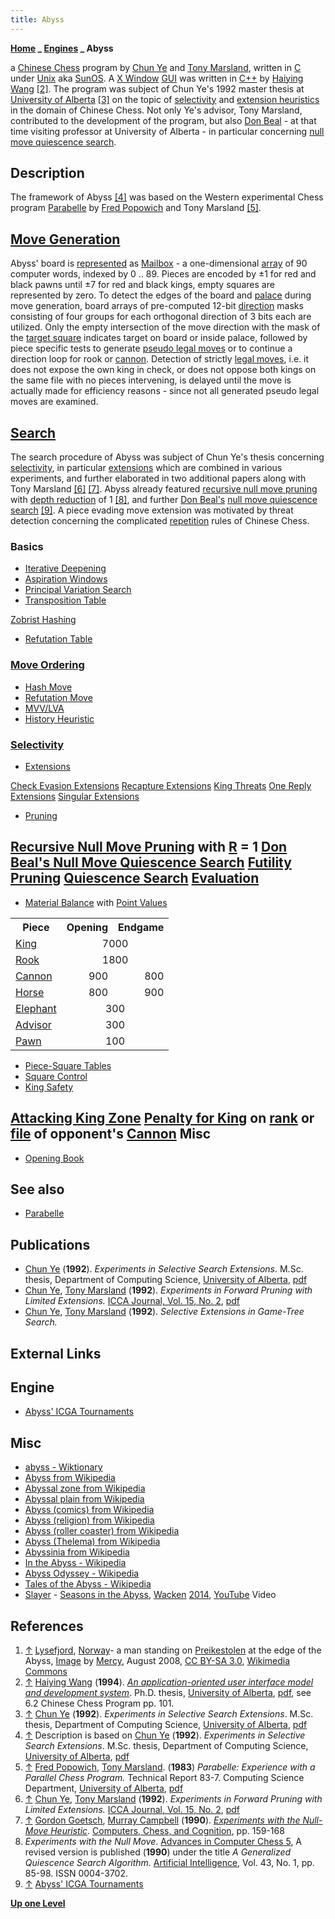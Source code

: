 ```yaml
---
title: Abyss
---
```


**[Home](Home "Home") _ [Engines](Engines "Engines") _ Abyss**

a [Chinese Chess](Chinese_Chess "Chinese Chess") program by [Chun Ye](Chun_Ye "Chun Ye") and [Tony Marsland](Tony_Marsland "Tony Marsland"), written in [C](C "C") under [Unix](Unix "Unix") aka [SunOS](https://en.wikipedia.org/wiki/SunOS). A [X Window](https://en.wikipedia.org/wiki/X_Window_System) [GUI](GUI "GUI") was written in [C++](Cpp "Cpp") by [Haiying Wang](index.php?title=Haiying_Wang&action=edit&redlink=1 "Haiying Wang (page does not exist)") <a id="cite-note-2" href="#cite-ref-2">[2]</a>. The program was subject of Chun Ye's 1992 master thesis at [University of Alberta](University_of_Alberta "University of Alberta") <a id="cite-note-3" href="#cite-ref-3">[3]</a> on the topic of [selectivity](Selectivity "Selectivity") and [extension heuristics](Extensions "Extensions") in the domain of Chinese Chess. Not only Ye's advisor, Tony Marsland, contributed to the development of the program, but also [Don Beal](Don_Beal "Don Beal") - at that time visiting professor at University of Alberta - in particular concerning [null move quiescence search](Null_Move_Pruning#NMQS "Null Move Pruning").

## Description

The framework of Abyss <a id="cite-note-4" href="#cite-ref-4">[4]</a> was based on the Western experimental Chess program [Parabelle](Parabelle "Parabelle") by [Fred Popowich](Fred_Popowich "Fred Popowich") and Tony Marsland <a id="cite-note-5" href="#cite-ref-5">[5]</a>.

## [Move Generation](Move_Generation "Move Generation")

Abyss' board is [represented](Chinese_Chess_Board_Representation "Chinese Chess Board Representation") as [Mailbox](Mailbox "Mailbox") - a one-dimensional [array](Array "Array") of 90 computer words, indexed by 0 .. 89. Pieces are encoded by ±1 for red and black pawns until ±7 for red and black kings, empty squares are represented by zero. To detect the edges of the board and [palace](Chinese_Chess#Palace "Chinese Chess") during move generation, board arrays of pre-computed 12-bit [direction](Direction "Direction") masks consisting of four groups for each orthogonal direction of 3 bits each are utilized. Only the empty intersection of the move direction with the mask of the [target square](Target_Square "Target Square") indicates target on board or inside palace, followed by piece specific tests to generate [pseudo legal moves](Pseudo-Legal_Move "Pseudo-Legal Move") or to continue a direction loop for rook or [cannon](Chinese_Chess#Cannon "Chinese Chess"). Detection of strictly [legal moves](Legal_Move "Legal Move"), i.e. it does not expose the own king in check, or does not oppose both kings on the same file with no pieces intervening, is delayed until the move is actually made for efficiency reasons - since not all generated pseudo legal moves are examined.

## [Search](Search "Search")

The search procedure of Abyss was subject of Chun Ye's thesis concerning [selectivity](Selectivity "Selectivity"), in particular [extensions](Extensions "Extensions") which are combined in various experiments, and further elaborated in two additional papers along with Tony Marsland <a id="cite-note-6" href="#cite-ref-6">[6]</a> <a id="cite-note-7" href="#cite-ref-7">[7]</a>. Abyss already featured [recursive null move pruning](Null_Move_Pruning "Null Move Pruning") with [depth reduction](Depth_Reduction_R "Depth Reduction R") of 1 <a id="cite-note-8" href="#cite-ref-8">[8]</a>, and further [Don Beal's](Don_Beal "Don Beal") [null move quiescence search](Null_Move_Pruning#NMQS "Null Move Pruning") <a id="cite-note-9" href="#cite-ref-9">[9]</a>. A piece evading move extension was motivated by threat detection concerning the complicated [repetition](Repetitions "Repetitions") rules of Chinese Chess.

### Basics

- [Iterative Deepening](Iterative_Deepening "Iterative Deepening")
- [Aspiration Windows](Aspiration_Windows "Aspiration Windows")
- [Principal Variation Search](Principal_Variation_Search "Principal Variation Search")
- [Transposition Table](Transposition_Table "Transposition Table")

[Zobrist Hashing](Zobrist_Hashing "Zobrist Hashing")

- [Refutation Table](Refutation_Table "Refutation Table")

### [Move Ordering](Move_Ordering "Move Ordering")

- [Hash Move](Hash_Move "Hash Move")
- [Refutation Move](Refutation_Move "Refutation Move")
- [MVV/LVA](MVV-LVA "MVV-LVA")
- [History Heuristic](History_Heuristic "History Heuristic")

### [Selectivity](Selectivity "Selectivity")

- [Extensions](Extensions "Extensions")

[Check Evasion Extensions](Check_Extensions "Check Extensions")
[Recapture Extensions](Recapture_Extensions "Recapture Extensions")
[King Threats](Mate_Threat_Extensions "Mate Threat Extensions")
[One Reply Extensions](One_Reply_Extensions "One Reply Extensions")
[Singular Extensions](Singular_Extensions "Singular Extensions")

- [Pruning](Pruning "Pruning")

## [Recursive Null Move Pruning](Null_Move_Pruning "Null Move Pruning") with [R](Depth_Reduction_R "Depth Reduction R") = 1 [Don Beal's Null Move Quiescence Search](Null_Move_Pruning#NMQS "Null Move Pruning") [Futility Pruning](Futility_Pruning "Futility Pruning") [Quiescence Search](Quiescence_Search "Quiescence Search") [Evaluation](Evaluation "Evaluation")

- [Material Balance](Material "Material") with [Point Values](Point_Value "Point Value")
<table class="wikitable" style="text-align: center;">

<tbody><tr>
<th> Piece
</th>
<th> Opening
</th>
<th> Endgame
</th></tr>
<tr>
<td style="text-align: left;"> <a href="/Chinese_Chess#King" title="Chinese Chess">King</a>
</td>
<td colspan="2"> 7000
</td></tr>
<tr>
<td style="text-align: left;">  <a href="/Chinese_Chess#Rook" title="Chinese Chess">Rook</a>
</td>
<td colspan="2"> 1800
</td></tr>
<tr>
<td style="text-align: left;">  <a href="/Chinese_Chess#Cannon" title="Chinese Chess">Cannon</a>
</td>
<td style="text-align:right;"> 900
</td>
<td style="text-align:right;"> 800
</td></tr>
<tr>
<td style="text-align: left;">  <a href="/Chinese_Chess#Horse" title="Chinese Chess">Horse</a>
</td>
<td style="text-align:right;"> 800
</td>
<td style="text-align:right;"> 900
</td></tr>
<tr>
<td style="text-align: left;">  <a href="/Chinese_Chess#Elephant" title="Chinese Chess">Elephant</a>
</td>
<td colspan="2"> 300
</td></tr>
<tr>
<td style="text-align: left;">  <a href="/Chinese_Chess#Advisor" title="Chinese Chess">Advisor</a>
</td>
<td colspan="2"> 300
</td></tr>
<tr>
<td style="text-align: left;">  <a href="/Chinese_Chess#Pawn" title="Chinese Chess">Pawn</a>
</td>
<td colspan="2"> 100
</td></tr></tbody></table>

- [Piece-Square Tables](Piece-Square_Tables "Piece-Square Tables")
- [Square Control](Square_Control "Square Control")
- [King Safety](King_Safety "King Safety")

## [Attacking King Zone](King_Safety#Attacking "King Safety") [Penalty for King](King_Safety#Patterns "King Safety") on [rank](Ranks "Ranks") or [file](Files "Files") of opponent's [Cannon](Chinese_Chess#Cannon "Chinese Chess") Misc

- [Opening Book](Opening_Book "Opening Book")

## See also

- [Parabelle](Parabelle "Parabelle")

## Publications

- [Chun Ye](Chun_Ye "Chun Ye") (**1992**). _Experiments in Selective Search Extensions_. M.Sc. thesis, Department of Computing Science, [University of Alberta](University_of_Alberta "University of Alberta"), [pdf](https://era.library.ualberta.ca/public/datastream/get/uuid:e4fbf48d-7603-490f-85cc-5497bbecf5a8/DS1)
- [Chun Ye](Chun_Ye "Chun Ye"), [Tony Marsland](Tony_Marsland "Tony Marsland") (**1992**). _Experiments in Forward Pruning with Limited Extensions._ [ICCA Journal, Vol. 15, No. 2](ICGA_Journal#15_2 "ICGA Journal"), [pdf](http://webdocs.cs.ualberta.ca/~tony/RecentPapers/Experiments-FP-YeMars-1992.pdf)
- [Chun Ye](Chun_Ye "Chun Ye"), [Tony Marsland](Tony_Marsland "Tony Marsland") (**1992**). _Selective Extensions in Game-Tree Search._

## External Links

## Engine

- [Abyss' ICGA Tournaments](https://www.game-ai-forum.org/icga-tournaments/program.php?id=252)

## Misc

- [abyss - Wiktionary](https://en.wiktionary.org/wiki/abyss)
- [Abyss from Wikipedia](https://en.wikipedia.org/wiki/Abyss)
- [Abyssal zone from Wikipedia](https://en.wikipedia.org/wiki/Abyssal_zone)
- [Abyssal plain from Wikipedia](https://en.wikipedia.org/wiki/Abyssal_plain)
- [Abyss (comics) from Wikipedia](<https://en.wikipedia.org/wiki/Abyss_(comics)>)
- [Abyss (religion) from Wikipedia](<https://en.wikipedia.org/wiki/Abyss_(religion)>)
- [Abyss (roller coaster) from Wikipedia](<https://en.wikipedia.org/wiki/Abyss_(roller_coaster)>)
- [Abyss (Thelema) from Wikipedia](<https://en.wikipedia.org/wiki/Abyss_(Thelema)>)
- [Abyssinia from Wikipedia](https://en.wikipedia.org/wiki/Abyssinia)
- [In the Abyss - Wikipedia](https://en.wikipedia.org/wiki/In_the_Abyss)
- [Abyss Odyssey - Wikipedia](https://en.wikipedia.org/wiki/Abyss_Odyssey)
- [Tales of the Abyss - Wikipedia](https://en.wikipedia.org/wiki/Tales_of_the_Abyss)
- [Slayer](Category:Slayer "Category:Slayer") - [Seasons in the Abyss](https://en.wikipedia.org/wiki/Seasons_in_the_Abyss), [Wacken](https://en.wikipedia.org/wiki/Wacken_Open_Air) [2014](https://en.wikipedia.org/wiki/Wacken_Open_Air#2014), [YouTube](https://en.wikipedia.org/wiki/YouTube) Video

## References

1. <a id="cite-ref-1" href="#cite-note-1">↑</a> [Lysefjord](https://en.wikipedia.org/wiki/Lysefjord), [Norway](https://en.wikipedia.org/wiki/Norway)- a man standing on [Preikestolen](https://en.wikipedia.org/wiki/Preikestolen) at the edge of the Abyss, [Image](https://commons.wikimedia.org/wiki/File:Lysefjorden_-_Man_standing_on_Preikestolen.JPG) by [Mercy](https://commons.wikimedia.org/wiki/User:Mercy), August 2008, [CC BY-SA 3.0](https://creativecommons.org/licenses/by-sa/3.0/deed.en), [Wikimedia Commons](https://en.wikipedia.org/wiki/Wikimedia_Commons)
2. <a id="cite-ref-2" href="#cite-note-2">↑</a> [Haiying Wang](index.php?title=Haiying_Wang&action=edit&redlink=1 "Haiying Wang (page does not exist)") (**1994**). _[An application-oriented user interface model and development system](https://era.library.ualberta.ca/files/2227mr67d)_. Ph.D. thesis, [University of Alberta](University_of_Alberta "University of Alberta"), [pdf](https://era.library.ualberta.ca/files/2227mr67d/NN11407.pdf), see 6.2 Chinese Chess Program pp. 101.
3. <a id="cite-ref-3" href="#cite-note-3">↑</a> [Chun Ye](Chun_Ye "Chun Ye") (**1992**). _Experiments in Selective Search Extensions_. M.Sc. thesis, Department of Computing Science, [University of Alberta](University_of_Alberta "University of Alberta"), [pdf](https://era.library.ualberta.ca/public/datastream/get/uuid:e4fbf48d-7603-490f-85cc-5497bbecf5a8/DS1)
4. <a id="cite-ref-4" href="#cite-note-4">↑</a> Description is based on [Chun Ye](Chun_Ye "Chun Ye") (**1992**). _Experiments in Selective Search Extensions_. M.Sc. thesis, Department of Computing Science, [University of Alberta](University_of_Alberta "University of Alberta"), [pdf](https://era.library.ualberta.ca/public/datastream/get/uuid:e4fbf48d-7603-490f-85cc-5497bbecf5a8/DS1)
5. <a id="cite-ref-5" href="#cite-note-5">↑</a> [Fred Popowich](Fred_Popowich "Fred Popowich"), [Tony Marsland](Tony_Marsland "Tony Marsland"). (**1983**) _Parabelle: Experience with a Parallel Chess Program._ Technical Report 83-7. Computing Science Department, [University of Alberta](University_of_Alberta "University of Alberta"), [pdf](https://webdocs.cs.ualberta.ca/~tony/TechnicalReports/TR83-7.pdf)
6. <a id="cite-ref-6" href="#cite-note-6">↑</a> [Chun Ye](Chun_Ye "Chun Ye"), [Tony Marsland](Tony_Marsland "Tony Marsland") (**1992**). _Experiments in Forward Pruning with Limited Extensions._ [ICCA Journal, Vol. 15, No. 2](ICGA_Journal#15_2 "ICGA Journal"), [pdf](http://webdocs.cs.ualberta.ca/~tony/RecentPapers/Experiments-FP-YeMars-1992.pdf)
7. <a id="cite-ref-8" href="#cite-note-8">↑</a> [Gordon Goetsch](Gordon_Goetsch "Gordon Goetsch"), [Murray Campbell](Murray_Campbell "Murray Campbell") (**1990**). _[Experiments with the Null-Move Heuristic](https://link.springer.com/chapter/10.1007/978-1-4613-9080-0_9)_. [Computers, Chess, and Cognition](Computers,_Chess,_and_Cognition "Computers, Chess, and Cognition"), pp. 159-168
8. _Experiments with the Null Move_. [Advances in Computer Chess 5](Advances_in_Computer_Chess_5 "Advances in Computer Chess 5"), A revised version is published (**1990**) under the title _A Generalized Quiescence Search Algorithm_. [Artificial Intelligence](https://en.wikipedia.org/wiki/Artificial_Intelligence_%28journal%29), Vol. 43, No. 1, pp. 85-98. ISSN 0004-3702.
9. <a id="cite-ref-10" href="#cite-note-10">↑</a> [Abyss' ICGA Tournaments](https://www.game-ai-forum.org/icga-tournaments/program.php?id=252)

**[Up one Level](Chinese_Chess "Chinese Chess")**
